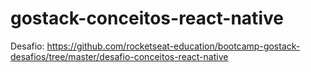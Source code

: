 # gostack-conceitos-react-native
Desafio: https://github.com/rocketseat-education/bootcamp-gostack-desafios/tree/master/desafio-conceitos-react-native
